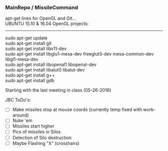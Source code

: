 ### MainRepo / MissileCommand
apt-get lines for OpenGL and Git...  
UBUNTU 15.10 & 16.04 OpenGL projects:

--------------------------------------------  
sudo apt-get update  
sudo apt-get install git  
sudo apt-get install libx11-dev  
sudo apt-get install libglu1-mesa-dev freeglut3-dev mesa-common-dev libgl1-mesa-dev  
sudo apt-get install libopenal1 libopenal-dev  
sudo apt-get install libalut0 libalut-dev  
sudo apt-get install g++  
sudo apt-get install gdb  

Starting with the last meeting in class (05-26-2016)

JBC ToDo's: 
- [ ] Make missiles stop at mouse coords (currently temp fixed with work-around)
- [ ] Nuke 'em  
- [ ] Missiles start higher 
- [ ] Pics of missiles in Silos  
- [ ] Detection of Silo destruction  
- [ ] Maybe Flashing "X" (crosshairs)  
